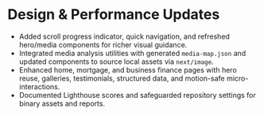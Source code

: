 # Design & Performance Updates

- Added scroll progress indicator, quick navigation, and refreshed hero/media components for richer visual guidance.
- Integrated media analysis utilities with generated `media-map.json` and updated components to source local assets via `next/image`.
- Enhanced home, mortgage, and business finance pages with hero reuse, galleries, testimonials, structured data, and motion-safe micro-interactions.
- Documented Lighthouse scores and safeguarded repository settings for binary assets and reports.
